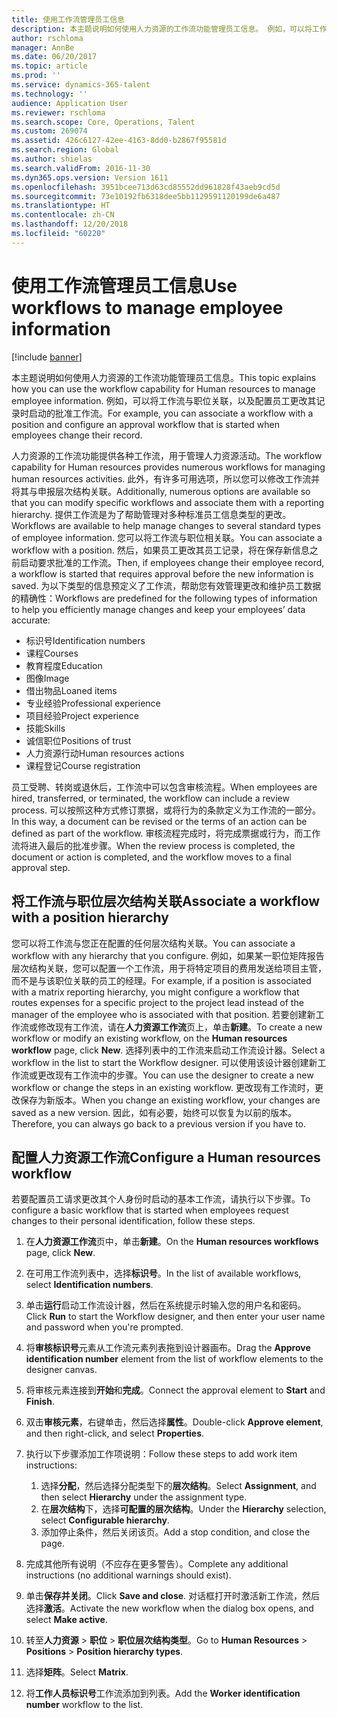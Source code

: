 ```yaml
---
title: 使用工作流管理员工信息
description: 本主题说明如何使用人力资源的工作流功能管理员工信息。 例如，可以将工作流与职位关联，以及配置员工更改其记录时启动的批准工作流。
author: rschloma
manager: AnnBe
ms.date: 06/20/2017
ms.topic: article
ms.prod: ''
ms.service: dynamics-365-talent
ms.technology: ''
audience: Application User
ms.reviewer: rschloma
ms.search.scope: Core, Operations, Talent
ms.custom: 269074
ms.assetid: 426c6127-42ee-4163-8dd0-b2867f95581d
ms.search.region: Global
ms.author: shielas
ms.search.validFrom: 2016-11-30
ms.dyn365.ops.version: Version 1611
ms.openlocfilehash: 3951bcee713d63cd85552dd961828f43aeb9cd5d
ms.sourcegitcommit: 73e10192fb6318dee5bb1129591120199de6a487
ms.translationtype: HT
ms.contentlocale: zh-CN
ms.lasthandoff: 12/20/2018
ms.locfileid: "60220"
---
```

# <a name="use-workflows-to-manage-employee-information"></a><span data-ttu-id="0a263-104">使用工作流管理员工信息</span><span class="sxs-lookup"><span data-stu-id="0a263-104">Use workflows to manage employee information</span></span>

[!include [banner](includes/banner.md)]

<span data-ttu-id="0a263-105">本主题说明如何使用人力资源的工作流功能管理员工信息。</span><span class="sxs-lookup"><span data-stu-id="0a263-105">This topic explains how you can use the workflow capability for Human resources to manage employee information.</span></span> <span data-ttu-id="0a263-106">例如，可以将工作流与职位关联，以及配置员工更改其记录时启动的批准工作流。</span><span class="sxs-lookup"><span data-stu-id="0a263-106">For example, you can associate a workflow with a position and configure an approval workflow that is started when employees change their record.</span></span>

<span data-ttu-id="0a263-107">人力资源的工作流功能提供各种工作流，用于管理人力资源活动。</span><span class="sxs-lookup"><span data-stu-id="0a263-107">The workflow capability for Human resources provides numerous workflows for managing human resources activities.</span></span> <span data-ttu-id="0a263-108">此外，有许多可用选项，所以您可以修改工作流并将其与申报层次结构关联。</span><span class="sxs-lookup"><span data-stu-id="0a263-108">Additionally, numerous options are available so that you can modify specific workflows and associate them with a reporting hierarchy.</span></span> <span data-ttu-id="0a263-109">提供工作流是为了帮助管理对多种标准员工信息类型的更改。</span><span class="sxs-lookup"><span data-stu-id="0a263-109">Workflows are available to help manage changes to several standard types of employee information.</span></span> <span data-ttu-id="0a263-110">您可以将工作流与职位相关联。</span><span class="sxs-lookup"><span data-stu-id="0a263-110">You can associate a workflow with a position.</span></span> <span data-ttu-id="0a263-111">然后，如果员工更改其员工记录，将在保存新信息之前启动要求批准的工作流。</span><span class="sxs-lookup"><span data-stu-id="0a263-111">Then, if employees change their employee record, a workflow is started that requires approval before the new information is saved.</span></span> <span data-ttu-id="0a263-112">为以下类型的信息预定义了工作流，帮助您有效管理更改和维护员工数据的精确性：</span><span class="sxs-lookup"><span data-stu-id="0a263-112">Workflows are predefined for the following types of information to help you efficiently manage changes and keep your employees’ data accurate:</span></span>

-   <span data-ttu-id="0a263-113">标识号</span><span class="sxs-lookup"><span data-stu-id="0a263-113">Identification numbers</span></span>
-   <span data-ttu-id="0a263-114">课程</span><span class="sxs-lookup"><span data-stu-id="0a263-114">Courses</span></span>
-   <span data-ttu-id="0a263-115">教育程度</span><span class="sxs-lookup"><span data-stu-id="0a263-115">Education</span></span>
-   <span data-ttu-id="0a263-116">图像</span><span class="sxs-lookup"><span data-stu-id="0a263-116">Image</span></span>
-   <span data-ttu-id="0a263-117">借出物品</span><span class="sxs-lookup"><span data-stu-id="0a263-117">Loaned items</span></span>
-   <span data-ttu-id="0a263-118">专业经验</span><span class="sxs-lookup"><span data-stu-id="0a263-118">Professional experience</span></span>
-   <span data-ttu-id="0a263-119">项目经验</span><span class="sxs-lookup"><span data-stu-id="0a263-119">Project experience</span></span>
-   <span data-ttu-id="0a263-120">技能</span><span class="sxs-lookup"><span data-stu-id="0a263-120">Skills</span></span>
-   <span data-ttu-id="0a263-121">诚信职位</span><span class="sxs-lookup"><span data-stu-id="0a263-121">Positions of trust</span></span>
-   <span data-ttu-id="0a263-122">人力资源行动</span><span class="sxs-lookup"><span data-stu-id="0a263-122">Human resources actions</span></span>
-   <span data-ttu-id="0a263-123">课程登记</span><span class="sxs-lookup"><span data-stu-id="0a263-123">Course registration</span></span>

<span data-ttu-id="0a263-124">员工受聘、转岗或退休后，工作流中可以包含审核流程。</span><span class="sxs-lookup"><span data-stu-id="0a263-124">When employees are hired, transferred, or terminated, the workflow can include a review process.</span></span> <span data-ttu-id="0a263-125">可以按照这种方式修订票据，或将行为的条款定义为工作流的一部分。</span><span class="sxs-lookup"><span data-stu-id="0a263-125">In this way, a document can be revised or the terms of an action can be defined as part of the workflow.</span></span> <span data-ttu-id="0a263-126">审核流程完成时，将完成票据或行为，而工作流将进入最后的批准步骤。</span><span class="sxs-lookup"><span data-stu-id="0a263-126">When the review process is completed, the document or action is completed, and the workflow moves to a final approval step.</span></span>

## <a name="associate-a-workflow-with-a-position-hierarchy"></a><span data-ttu-id="0a263-127">将工作流与职位层次结构关联</span><span class="sxs-lookup"><span data-stu-id="0a263-127">Associate a workflow with a position hierarchy</span></span>
<span data-ttu-id="0a263-128">您可以将工作流与您正在配置的任何层次结构关联。</span><span class="sxs-lookup"><span data-stu-id="0a263-128">You can associate a workflow with any hierarchy that you configure.</span></span> <span data-ttu-id="0a263-129">例如，如果某一职位矩阵报告层次结构关联，您可以配置一个工作流，用于将特定项目的费用发送给项目主管，而不是与该职位关联的员工的经理。</span><span class="sxs-lookup"><span data-stu-id="0a263-129">For example, if a position is associated with a matrix reporting hierarchy, you might configure a workflow that routes expenses for a specific project to the project lead instead of the manager of the employee who is associated with that position.</span></span> <span data-ttu-id="0a263-130">若要创建新工作流或修改现有工作流，请在**人力资源工作流**页上，单击**新建**。</span><span class="sxs-lookup"><span data-stu-id="0a263-130">To create a new workflow or modify an existing workflow, on the **Human resources workflow** page, click **New**.</span></span> <span data-ttu-id="0a263-131">选择列表中的工作流来启动工作流设计器。</span><span class="sxs-lookup"><span data-stu-id="0a263-131">Select a workflow in the list to start the Workflow designer.</span></span> <span data-ttu-id="0a263-132">可以使用该设计器创建新工作流或更改现有工作流中的步骤。</span><span class="sxs-lookup"><span data-stu-id="0a263-132">You can use the designer to create a new workflow or change the steps in an existing workflow.</span></span> <span data-ttu-id="0a263-133">更改现有工作流时，更改保存为新版本。</span><span class="sxs-lookup"><span data-stu-id="0a263-133">When you change an existing workflow, your changes are saved as a new version.</span></span> <span data-ttu-id="0a263-134">因此，如有必要，始终可以恢复为以前的版本。</span><span class="sxs-lookup"><span data-stu-id="0a263-134">Therefore, you can always go back to a previous version if you have to.</span></span>

## <a name="configure-a-human-resources-workflow"></a><span data-ttu-id="0a263-135">配置人力资源工作流</span><span class="sxs-lookup"><span data-stu-id="0a263-135">Configure a Human resources workflow</span></span>
<span data-ttu-id="0a263-136">若要配置员工请求更改其个人身份时启动的基本工作流，请执行以下步骤。</span><span class="sxs-lookup"><span data-stu-id="0a263-136">To configure a basic workflow that is started when employees request changes to their personal identification, follow these steps.</span></span>

1.  <span data-ttu-id="0a263-137">在**人力资源工作流**页中，单击**新建**。</span><span class="sxs-lookup"><span data-stu-id="0a263-137">On the **Human resources workflows** page, click **New**.</span></span>
2.  <span data-ttu-id="0a263-138">在可用工作流列表中，选择**标识号**。</span><span class="sxs-lookup"><span data-stu-id="0a263-138">In the list of available workflows, select **Identification numbers**.</span></span>
3.  <span data-ttu-id="0a263-139">单击**运行**启动工作流设计器，然后在系统提示时输入您的用户名和密码。</span><span class="sxs-lookup"><span data-stu-id="0a263-139">Click **Run** to start the Workflow designer, and then enter your user name and password when you're prompted.</span></span>
4.  <span data-ttu-id="0a263-140">将**审核标识号**元素从工作流元素列表拖到设计器画布。</span><span class="sxs-lookup"><span data-stu-id="0a263-140">Drag the **Approve identification number** element from the list of workflow elements to the designer canvas.</span></span>
5.  <span data-ttu-id="0a263-141">将审核元素连接到**开始**和**完成**。</span><span class="sxs-lookup"><span data-stu-id="0a263-141">Connect the approval element to **Start** and **Finish**.</span></span>
6.  <span data-ttu-id="0a263-142">双击**审核元素**，右键单击，然后选择**属性**。</span><span class="sxs-lookup"><span data-stu-id="0a263-142">Double-click **Approve element**, and then right-click, and select **Properties**.</span></span>
7.  <span data-ttu-id="0a263-143">执行以下步骤添加工作项说明：</span><span class="sxs-lookup"><span data-stu-id="0a263-143">Follow these steps to add work item instructions:</span></span>
    1.  <span data-ttu-id="0a263-144">选择**分配**，然后选择分配类型下的**层次结构**。</span><span class="sxs-lookup"><span data-stu-id="0a263-144">Select **Assignment**, and then select **Hierarchy** under the assignment type.</span></span>
    2.  <span data-ttu-id="0a263-145">在**层次结构**下，选择**可配置的层次结构**。</span><span class="sxs-lookup"><span data-stu-id="0a263-145">Under the **Hierarchy** selection, select **Configurable hierarchy**.</span></span>
    3.  <span data-ttu-id="0a263-146">添加停止条件，然后关闭该页。</span><span class="sxs-lookup"><span data-stu-id="0a263-146">Add a stop condition, and close the page.</span></span>

8.  <span data-ttu-id="0a263-147">完成其他所有说明（不应存在更多警告）。</span><span class="sxs-lookup"><span data-stu-id="0a263-147">Complete any additional instructions (no additional warnings should exist).</span></span>
9.  <span data-ttu-id="0a263-148">单击**保存并关闭**。</span><span class="sxs-lookup"><span data-stu-id="0a263-148">Click **Save and close**.</span></span> <span data-ttu-id="0a263-149">对话框打开时激活新工作流，然后选择**激活**。</span><span class="sxs-lookup"><span data-stu-id="0a263-149">Activate the new workflow when the dialog box opens, and select **Make active**.</span></span>
10. <span data-ttu-id="0a263-150">转至**人力资源** &gt; **职位** &gt; **职位层次结构类型**。</span><span class="sxs-lookup"><span data-stu-id="0a263-150">Go to **Human Resources** &gt; **Positions** &gt; **Position hierarchy types**.</span></span>
11. <span data-ttu-id="0a263-151">选择**矩阵**。</span><span class="sxs-lookup"><span data-stu-id="0a263-151">Select **Matrix**.</span></span>
12. <span data-ttu-id="0a263-152">将**工作人员标识号**工作流添加到列表。</span><span class="sxs-lookup"><span data-stu-id="0a263-152">Add the **Worker identification number** workflow to the list.</span></span>





